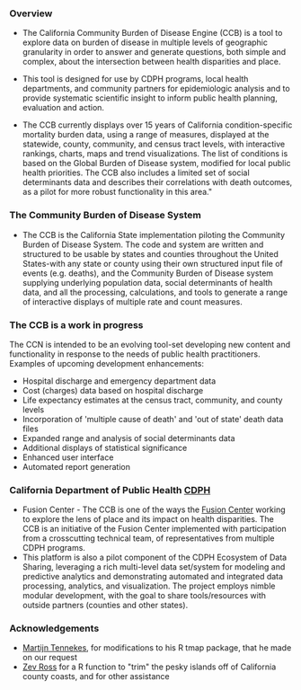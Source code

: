### Overview

*  The California Community Burden of Disease Engine (CCB) is a tool to explore data on burden of disease in multiple levels of geographic granularity in order to answer and generate questions, both simple and complex, about the intersection between health disparities and place. 

*  This tool is designed for use by CDPH programs, local health departments, and community partners for epidemiologic analysis and to provide systematic scientific insight to inform public health planning, evaluation and action.

*  The CCB currently displays over 15 years of California condition-specific mortality burden data, using a range of measures, displayed at the statewide, county, community, and census tract levels, with interactive rankings, charts, maps and trend visualizations. The list of conditions is based on the Global Burden of Disease system, modified for local public health priorities. The CCB also includes a limited set of social determinants data and describes their correlations with death outcomes, as a pilot for more robust functionality in this area." 


### The Community Burden of Disease System

  * The CCB is the California State implementation piloting the Community Burden of Disease System. The code and system are written and structured to be usable by states and counties throughout the United States-with any state or county using their own structured input file of events (e.g. deaths), and the Community Burden of Disease system supplying underlying population data, social determinants of health data, and all the processing, calculations, and tools to generate a range of interactive displays of multiple rate and count measures.





### The CCB is a work in progress

The CCN is intended to be an evolving tool-set developing new content and functionality in response to the needs of public health practitioners. Examples of upcoming development enhancements:

* Hospital discharge and emergency department data
* Cost (charges) data based on hospital discharge
* Life expectancy estimates at the census tract, community, and county levels
* Incorporation of 'multiple cause of death' and 'out of state' death data files
* Expanded range and analysis of social determinants data
* Additional displays of statistical significance
* Enhanced user interface
* Automated report generation 


### California Department of Public Health [CDPH](https://www.cdph.ca.gov/Pages/CDPHHome.aspx)

* Fusion Center - The CCB is one of the ways the [Fusion Center](https://www.cdph.ca.gov/Programs/FCSD/Pages/FusionCenter.aspxis) working to explore the lens of place and its impact on health disparities.  The CCB is an initiative of the Fusion Center implemented with participation from a crosscutting technical team, of representatives from multiple CDPH programs.  
* This platform is also a pilot component of the CDPH Ecosystem of Data Sharing, leveraging a rich multi-level data set/system for modeling and predictive analytics and demonstrating automated and integrated data processing, analytics, and visualization. The project employs nimble modular development, with the goal to share tools/resources with outside partners (counties and other states). 


### Acknowledgements
* [Martijn Tennekes](https://github.com/mtennekes), for modifications to his R tmap package, that he made on our request
* [Zev Ross](http://www.zevross.com/) for a R function to "trim" the pesky islands off of California county coasts, and for other assistance




